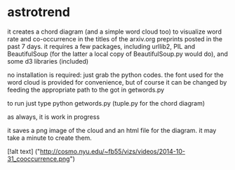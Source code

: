astrotrend
==========

it creates a chord diagram (and a simple word cloud too) to visualize word rate and co-occurrence in the titles of the arxiv.org preprints posted in the past 7 days. it requires a few packages, including urllib2, PIL and BeautifulSoup (for the latter a local copy of BeautifulSoup.py would do), and some d3 libraries (included)

no installation is required: just grab the python codes. the font used for the word cloud is provided for convenience, but of course it can be changed by feeding the appropriate path to the got in getwords.py

to run just type python getwords.py (tuple.py for the chord diagram)

as always, it is work in progress

it saves a png image of the cloud and an html file for the diagram. it may take a minute to create them.

[!alt text] ("http://cosmo.nyu.edu/~fb55/vizs/videos/2014-10-31_cooccurrence.png")

